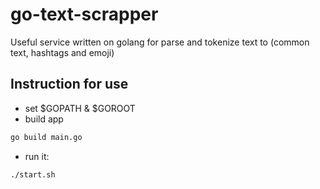 # go-text-scrapper
Useful service written on golang for parse and tokenize text to (common text, hashtags and emoji)

## Instruction for use

* set $GOPATH & $GOROOT
* build app
```bash
go build main.go
```
* run it:
```bash
./start.sh
```
